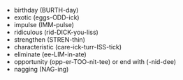+ birthday (BURTH-day)
+ exotic (eggs-ODD-ick)
+ impulse (IMM-pulse)
+ ridiculous (rid-DICK-you-liss)
+ strengthen (STREN-thin)
+ characteristic (care-ick-turr-ISS-tick)
+ eliminate (ee-LIM-in-ate)
+ opportunity (opp-er-TOO-nit-tee) or end with (-nid-dee)
+ nagging (NAG-ing)

